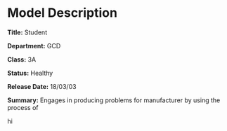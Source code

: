 # <strong>Model Description</strong>

<p><strong>Title:</strong> Student
 
<p><strong>Department:</strong> GCD

<p><strong>Class:</strong> 3A

<p><strong>Status:</strong> Healthy

<p><strong>Release Date:</strong> 18/03/03

<p><strong>Summary:</strong> Engages in producing problems for manufacturer by using the process of
 
<p> hi
